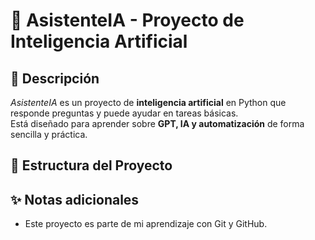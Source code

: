 # 🧠 AsistenteIA - Proyecto de Inteligencia Artificial

## 📌 Descripción
_AsistenteIA_ es un proyecto de **inteligencia artificial** en Python que responde preguntas y puede ayudar en tareas básicas.  
Está diseñado para aprender sobre **GPT, IA y automatización** de forma sencilla y práctica.  

## 📂 Estructura del Proyecto

## ✨ Notas adicionales
- Este proyecto es parte de mi aprendizaje con Git y GitHub.
